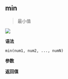 ## min

> 最小值

![](https://img.shields.io/badge/-Math-blue)

**语法**

`min(num1, num2, ..., numN)`

**参数**

**返回值**
